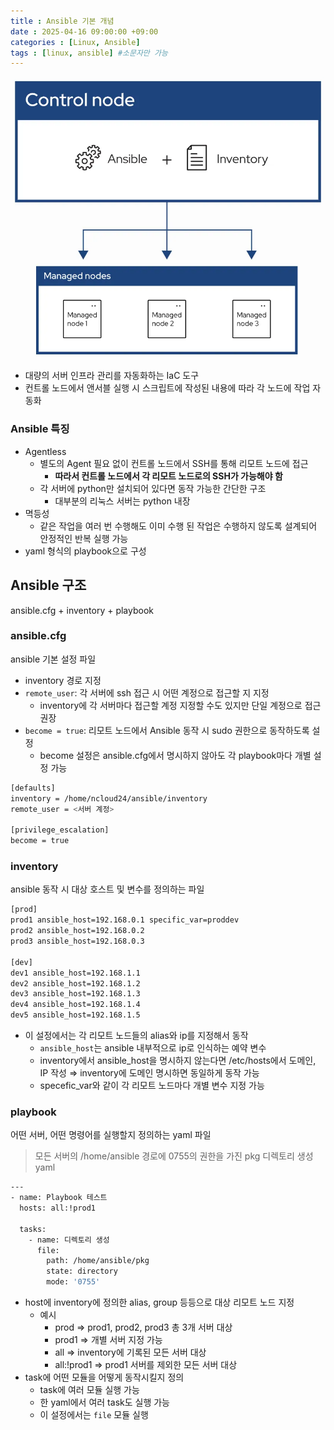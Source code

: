 ```yaml
---
title : Ansible 기본 개념
date : 2025-04-16 09:00:00 +09:00
categories : [Linux, Ansible]
tags : [linux, ansible] #소문자만 가능
---
```


![Ansible1.png](/assets/img/linux/Ansible1.png)

- 대량의 서버 인프라 관리를 자동화하는 IaC 도구
- 컨트롤 노드에서 앤서블 실행 시 스크립트에 작성된 내용에 따라 각 노드에 작업 자동화

### Ansible 특징

- Agentless
    - 별도의 Agent 필요 없이 컨트롤 노드에서 SSH를 통해 리모트 노드에 접근
        - **따라서 컨트롤 노드에서 각 리모트 노드로의 SSH가 가능해야 함**
    - 각 서버에 python만 설치되어 있다면 동작 가능한 간단한 구조
        - 대부분의 리눅스 서버는 python 내장
- 멱등성
    - 같은 작업을 여러 번 수행해도 이미 수행 된 작업은 수행하지 않도록 설계되어 안정적인 반복 실행 가능
- yaml 형식의 playbook으로 구성

## Ansible 구조

ansible.cfg + inventory + playbook

### ansible.cfg

ansible 기본 설정 파일

- inventory 경로 지정
- `remote_user`: 각 서버에 ssh 접근 시 어떤 계정으로 접근할 지 지정
    - inventory에 각 서버마다 접근할 계정 지정할 수도 있지만 단일 계정으로 접근 권장
- `become = true`: 리모트 노드에서 Ansible 동작 시 sudo 권한으로 동작하도록 설정
    - become 설정은 ansible.cfg에서 명시하지 않아도 각 playbook마다 개별 설정 가능

```bash
[defaults]
inventory = /home/ncloud24/ansible/inventory
remote_user = <서버 계정>

[privilege_escalation]
become = true
```

### inventory

ansible 동작 시 대상 호스트 및 변수를 정의하는 파일

```bash
[prod]
prod1 ansible_host=192.168.0.1 specific_var=proddev
prod2 ansible_host=192.168.0.2
prod3 ansible_host=192.168.0.3

[dev]
dev1 ansible_host=192.168.1.1
dev2 ansible_host=192.168.1.2
dev3 ansible_host=192.168.1.3
dev4 ansible_host=192.168.1.4
dev5 ansible_host=192.168.1.5
```

- 이 설정에서는 각 리모트 노드들의 alias와 ip를 지정해서 동작
    - `ansible_host`는 ansible 내부적으로 ip로 인식하는 예약 변수
    - inventory에서 ansible_host을 명시하지 않는다면 /etc/hosts에서 도메인, IP 작성 ⇒ inventory에 도메인 명시하면 동일하게 동작 가능
    - specefic_var와 같이 각 리모트 노드마다 개별 변수 지정 가능

### playbook

어떤 서버, 어떤 명령어를 실행할지 정의하는 yaml 파일

> 모든 서버의 /home/ansible 경로에 0755의 권한을 가진 pkg 디렉토리 생성 yaml
> 

```bash
---
- name: Playbook 테스트
  hosts: all:!prod1

  tasks:
    - name: 디렉토리 생성
      file:
        path: /home/ansible/pkg
        state: directory
        mode: '0755'
```

- host에 inventory에 정의한 alias, group 등등으로 대상 리모트 노드 지정
    - 예시
        - prod ⇒ prod1, prod2, prod3 총 3개 서버 대상
        - prod1 ⇒ 개별 서버 지정 가능
        - all ⇒ inventory에 기록된 모든 서버 대상
        - all:!prod1 ⇒ prod1 서버를 제외한 모든 서버 대상
- task에 어떤 모듈을 어떻게 동작시킬지 정의
    - task에 여러 모듈 실행 가능
    - 한 yaml에서 여러 task도 실행 가능
    - 이 설정에서는 `file` 모듈 실행
